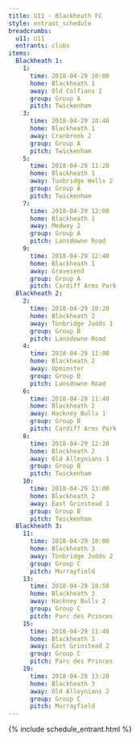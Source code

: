 ```yaml
---
title: U11 - Blackheath FC
style: entrant_schedule
breadcrumbs:
  u11: U11
  entrants: clubs
items:
  Blackheath 1:
    1:
      time: 2018-04-29 10:00
      home: Blackheath 1
      away: Old Colfians 2
      group: Group A
      pitch: Twickenham
    3:
      time: 2018-04-29 10:40
      home: Blackheath 1
      away: Cranbrook 2
      group: Group A
      pitch: Twickenham
    5:
      time: 2018-04-29 11:20
      home: Blackheath 1
      away: Tunbridge Wells 2
      group: Group A
      pitch: Twickenham
    7:
      time: 2018-04-29 12:00
      home: Blackheath 1
      away: Medway 2
      group: Group A
      pitch: Lansdowne Road
    9:
      time: 2018-04-29 12:40
      home: Blackheath 1
      away: Gravesend
      group: Group A
      pitch: Cardiff Arms Park
  Blackheath 2:
    2:
      time: 2018-04-29 10:20
      home: Blackheath 2
      away: Tonbridge Judds 1
      group: Group B
      pitch: Lansdowne Road
    4:
      time: 2018-04-29 11:00
      home: Blackheath 2
      away: Upminster
      group: Group B
      pitch: Lansdowne Road
    6:
      time: 2018-04-29 11:40
      home: Blackheath 2
      away: Hackney Bulls 1
      group: Group B
      pitch: Cardiff Arms Park
    8:
      time: 2018-04-29 12:20
      home: Blackheath 2
      away: Old Alleynians 1
      group: Group B
      pitch: Twickenham
    10:
      time: 2018-04-29 13:00
      home: Blackheath 2
      away: East Grinstead 1
      group: Group B
      pitch: Twickenham
  Blackheath 3:
    11:
      time: 2018-04-29 10:00
      home: Blackheath 3
      away: Tonbridge Judds 2
      group: Group C
      pitch: Murrayfield
    13:
      time: 2018-04-29 10:50
      home: Blackheath 3
      away: Hackney Bulls 2
      group: Group C
      pitch: Parc des Princes
    15:
      time: 2018-04-29 11:40
      home: Blackheath 3
      away: East Grinstead 2
      group: Group C
      pitch: Parc des Princes
    19:
      time: 2018-04-29 13:20
      home: Blackheath 3
      away: Old Alleynians 2
      group: Group C
      pitch: Murrayfield
---
```


{% include schedule_entrant.html %}
